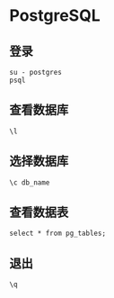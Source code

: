# PostgreSQL



## 登录

```
su - postgres
psql
```



## 查看数据库

```
\l
```



## 选择数据库

```
\c db_name
```



## 查看数据表

```
select * from pg_tables;
```



## 退出

```
\q
```

